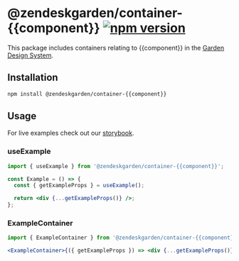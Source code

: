# @zendeskgarden/container-{{component}} [![npm version][npm version badge]][npm version link]

[npm version badge]: https://flat.badgen.net/npm/v/@zendeskgarden/container-{{component}}
[npm version link]: https://www.npmjs.com/package/@zendeskgarden/container-{{component}}

This package includes containers relating to {{component}} in the
[Garden Design System](https://zendeskgarden.github.io/).

## Installation

```sh
npm install @zendeskgarden/container-{{component}}
```

## Usage

For live examples check out our [storybook](https://zendeskgarden.github.io/react-containers).

### useExample

```jsx static
import { useExample } from '@zendeskgarden/container-{{component}}';

const Example = () => {
  const { getExampleProps } = useExample();

  return <div {...getExampleProps()} />;
};
```

### ExampleContainer

```jsx static
import { ExampleContainer } from '@zendeskgarden/container-{{component}}';

<ExampleContainer>{({ getExampleProps }) => <div {...getExampleProps()} />}</ExampleContainer>;
```

<!--
  TODO:

  * [ ] Add {{component}} to root README table.
  * [ ] Add {{component}} stories.js.
  * [ ] Add {{component}} to demo `index.html`.
  * [ ] Delete this comment block.
-->
